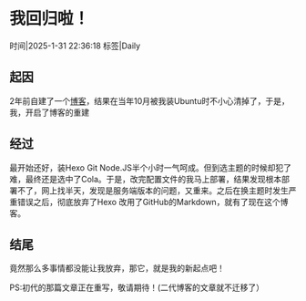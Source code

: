 # 我回归啦！

时间|2025-1-31 22:36:18
标签|Daily

## 起因
2年前自建了一个[博客](https://scsdw.github.io)，结果在当年10月被我装Ubuntu时不小心清掉了，于是，我，开启了博客的重建

## 经过
最开始还好，装Hexo Git Node.JS半个小时一气呵成。但到选主题的时候却犯了难，最终还是选中了Cola。于是，改完配置文件的我马上部署，结果发现根本部署不了，网上找半天，发现是服务端版本的问题，又重来。之后在换主题时发生严重错误之后，彻底放弃了Hexo
改用了GitHub的Markdown，就有了现在这个博客。

## 结尾
竟然那么多事情都没能让我放弃，那它，就是我的新起点吧！

PS:初代的那篇文章正在重写，敬请期待！(二代博客的文章就不迁移了）

<script src="https://giscus.app/client.js" data-repo="awaidea/wintercat" data-repo-id="R_kgDONxxQ5w" data-category="Announcements" data-category-id="DIC_kwDONxxQ584CmeH5" data-mapping="url" data-strict="1" data-reactions-enabled="1" data-emit-metadata="1" data-input-position="top" data-theme="noborder_light" data-lang="zh-CN" data-loading="lazy" crossorigin="anonymous" async> </script>

